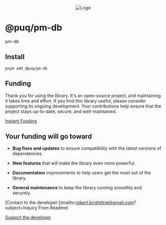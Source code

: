 <p align="center">
  <img src="https://beemood.github.io/puq/dbs/pm-db/assets/favicon.png" alt="Logo" />
</p>

# @puq/pm-db

pm-db

## Install

`pnpm add @puq/pm-db`

## Funding

Thank you for using the library. It's an open-source project, and maintaining it takes time and effort. If you find this library useful, please consider supporting its ongoing development. Your contributions help ensure that the project stays up-to-date, secure, and well-maintained.

[Instant Funding](https://cash.app/$puqlib)

## Your funding will go toward

- **Bug fixes and updates** to ensure compatibility with the latest versions of dependencies.

- **New features** that will make the library even more powerful.

- **Documentation** improvements to help users get the most out of the library.

- **General maintenance** to keep the library running smoothly and securely.

[Contact to the developer:](mailto:robert.brightline@gmail.com?subject=Inquiry From Readme)

[Support the developer](https://cash.app/$puqlib)
